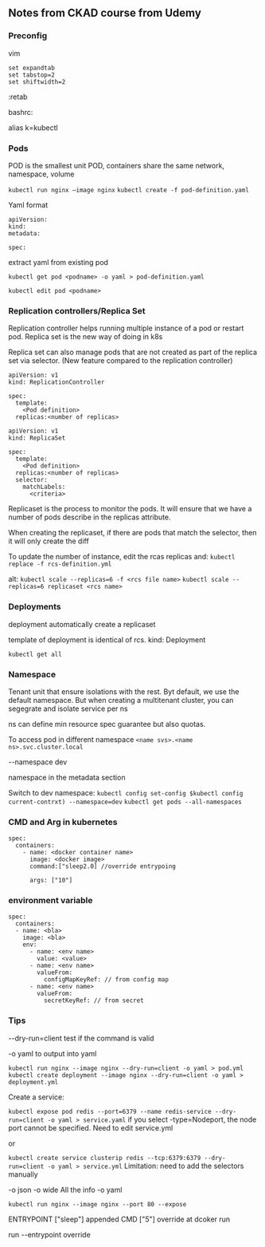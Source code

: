 ## Notes from CKAD course from Udemy


### Preconfig

vim
```
set expandtab
set tabstop=2
set shiftwidth=2
```

:retab

bashrc:

alias k=kubectl



### Pods

POD is the smallest unit
POD, containers share the same network, namespace, volume

`kubectl run nginx —image nginx`
`kubectl create -f pod-definition.yaml`

Yaml format
```
apiVersion:
kind:
metadata:

spec:
```

extract yaml from existing pod

`kubectl get pod <podname> -o yaml > pod-definition.yaml`

`kubectl edit pod <podname>`

### Replication controllers/Replica Set

Replication controller helps running multiple instance of a pod or restart pod. Replica set is the new way of doing in k8s

Replica set can also manage pods that are not created as part of the replica set via selector. (New feature compared to the replication controller)

```
apiVersion: v1
kind: ReplicationController

spec:
  template:
    <Pod definition>
  replicas:<number of replicas>
```
```
apiVersion: v1
kind: ReplicaSet

spec:
  template:
    <Pod definition>
  replicas:<number of replicas>
  selector:
    matchLabels:
      <criteria>
```
Replicaset is the process to monitor the pods. It will ensure that we have a number of pods describe in the replicas attribute.

When creating the replicaset, if there are pods that match the selector, then it will only create the diff

To update the number of instance, edit the rcas replicas and:
`kubectl replace -f rcs-definition.yml`

alt:
`kubectl scale --replicas=6 -f <rcs file name>`
`kubectl scale --replicas=6 replicaset <rcs name>`

### Deployments

deployment automatically create a replicaset

template of deployment is identical of rcs.
kind: Deployment

`kubectl get all`

### Namespace

Tenant unit that ensure isolations with the rest.
Byt default, we use the default namespace. But when creating a multitenant cluster, you can segegrate and isolate service per ns

ns can define min resource spec guarantee but also quotas.

To access pod in different namespace
`<name svs>.<name ns>.svc.cluster.local`

--namespace dev

namespace in the metadata section

Switch to dev namespace:
`kubectl config set-config $kubectl config current-contrxt) --namespace=dev`
`kubectl get pods --all-namespaces`


### CMD and Arg in kubernetes

```
spec:
  containers:
    - name: <docker container name>
      image: <docker image>
      command:["sleep2.0] //override entrypoing

      args: ["10"]

```

### environment variable

```
spec:
  containers:
  - name: <bla>
    image: <bla>
    env:
      - name: <env name>
        value: <value>
      - name: <env name>
        valueFrom:
          configMapKeyRef: // from config map
      - name: <env name>
        valueFrom:
          secretKeyRef: // from secret

```

### Tips

--dry-run=client test if the command is valid

-o yaml to output into yaml

`kubectl run nginx --image nginx --dry-run=client -o yaml > pod.yml`
`kubectl create deployment --image nginx --dry-run=client -o yaml > deployment.yml`

Create a service:

`kubectl expose pod redis --port=6379 --name redis-service --dry-run=client -o yaml > service.yaml`
if you select -type=Nodeport, the node port cannot be specified. Need to edit service.yml

or

`kubectl create service clusterip redis --tcp:6379:6379 --dry-run=client -o yaml > service.yml`
Limitation: need to add the selectors manually

-o json
-o wide All the info
-o yaml

`kubectl run nginx --image nginx --port 80 --expose`

ENTRYPOINT ["sleep"] appended
CMD ["5"] override at dcoker run

run --entrypoint override
